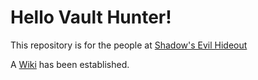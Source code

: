 # Hello Vault Hunter!

This repository is for the people at [Shadow's Evil Hideout](https://discord.gg/0YjZxbVBS9b3bXUS)

A [Wiki](https://github.com/BL2CP/BLCMods/wiki) has been established.
